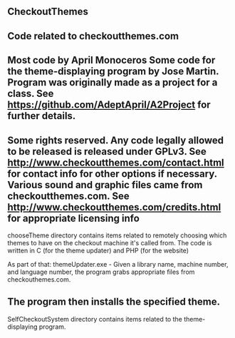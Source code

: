 CheckoutThemes
-------------------------------------------------
Code related to checkoutthemes.com
-------------------------------------------------
Most code by April Monoceros
Some code for the theme-displaying program by Jose Martin. Program was originally
made as a project for a class. See https://github.com/AdeptApril/A2Project for
further details.
-------------------------------------------------
Some rights reserved. Any code legally allowed to be released is released under GPLv3.
See http://www.checkoutthemes.com/contact.html for contact info for other options if necessary.
Various sound and graphic files came from checkoutthemes.com. See
http://www.checkoutthemes.com/credits.html for appropriate licensing info
-------------------------------------------------
chooseTheme directory contains items related to remotely choosing which themes
to have on the checkout machine it's called from.
The code is written in C (for the theme updater) and PHP (for the website)

As part of that:
themeUpdater.exe -
Given a library name, machine number, and language number, the program grabs appropriate files from checkouthemes.com. 

The program then installs the specified theme.
-------------------------------------------------
SelfCheckoutSystem directory contains items related to the theme-displaying 
program.

